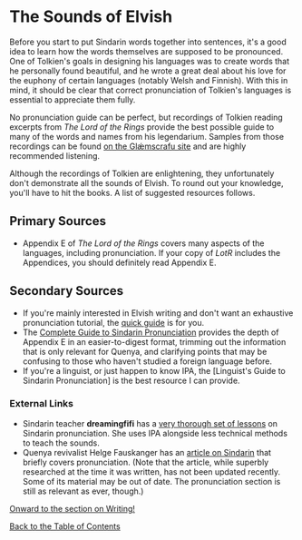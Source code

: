 # The Sounds of Elvish

Before you start to put Sindarin words together into sentences, it's a good idea to learn how the words themselves are supposed to be pronounced. One of Tolkien's goals in designing his languages was to create words that he personally found beautiful, and he wrote a great deal about his love for the euphony of certain languages (notably Welsh and Finnish). With this in mind, it should be clear that correct pronunciation of Tolkien's languages is essential to appreciate them fully.

No pronunciation guide can be perfect, but recordings of Tolkien reading excerpts from _The Lord of the Rings_ provide the best possible guide to many of the words and names from his legendarium. Samples from those recordings can be found [on the Glǽmscrafu site](http://www.jrrvf.com/~glaemscrafu/english/tolkienhimself.html) and are highly recommended listening.

Although the recordings of Tolkien are enlightening, they unfortunately don't demonstrate all the sounds of Elvish. To round out your knowledge, you'll have to hit the books. A list of suggested resources follows.

## Primary Sources

- Appendix E of _The Lord of the Rings_ covers many aspects of the languages, including pronunciation. If your copy of _LotR_ includes the Appendices, you should definitely read Appendix E.

## Secondary Sources

- If you're mainly interested in Elvish writing and don't want an exhaustive pronunciation tutorial, the [quick guide](./pronunciation-quick.html) is for you.
- The [Complete Guide to Sindarin Pronunciation](./pronunciation-complete.html) provides the depth of Appendix E in an easier-to-digest format, trimming out the information that is only relevant for Quenya, and clarifying points that may be confusing to those who haven't studied a foreign language before.
- If you're a linguist, or just happen to know IPA, the [Linguist's Guide to Sindarin Pronunciation] is the best resource I can provide.

### External Links

- Sindarin teacher **dreamingfifi** has a [very thorough set of lessons](http://your-sindarin-textbook.realelvish.net/chapter1/lesson3/) on Sindarin pronunciation. She uses IPA alongside less technical methods to teach the sounds.
- Quenya revivalist Helge Fauskanger has an [article on Sindarin](http://folk.uib.no/hnohf/sindarin.htm#Heading6) that briefly covers pronunciation. (Note that the article, while superbly researched at the time it was written, has not been updated recently. Some of its material may be out of date. The pronunciation section is still as relevant as ever, though.)

<div class="nav-links">
<p><a href="./writing.html">Onward to the section on Writing!</a></p>
<p><a href="../sindarin.html">Back to the Table of Contents</a></p>
</div>
